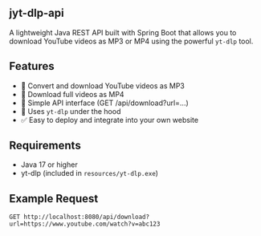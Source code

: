 ## jyt-dlp-api

A lightweight Java REST API built with Spring Boot that allows you to download YouTube videos as MP3 or MP4 using the powerful `yt-dlp` tool.

## Features
- 🎵 Convert and download YouTube videos as MP3
- 📼 Download full videos as MP4
- 🔧 Simple API interface (GET /api/download?url=...)
- 🧰 Uses `yt-dlp` under the hood
- ✅ Easy to deploy and integrate into your own website

## Requirements
- Java 17 or higher
- yt-dlp (included in `resources/yt-dlp.exe`)

## Example Request
```http
GET http://localhost:8080/api/download?url=https://www.youtube.com/watch?v=abc123

